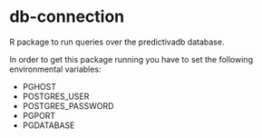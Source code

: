 # db-connection
R package to run queries over the predictivadb database.

In order to get this package running you have to set the following environmental variables:
* PGHOST
* POSTGRES_USER
* POSTGRES_PASSWORD
* PGPORT
* PGDATABASE
